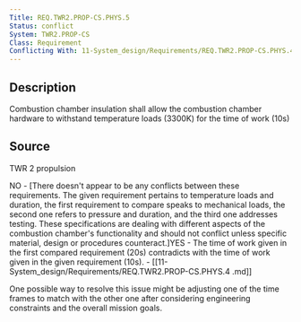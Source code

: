 ```yaml
---
Title: REQ.TWR2.PROP-CS.PHYS.5
Status: conflict
System: TWR2.PROP-CS
Class: Requirement
Conflicting With: 11-System_design/Requirements/REQ.TWR2.PROP-CS.PHYS.4 .md
---
```


## Description

Combustion chamber insulation shall allow the combustion chamber hardware to withstand temperature loads (3300K) for the time of work (10s)

## Source

TWR 2 propulsion


NO - [There doesn't appear to be any conflicts between these requirements. The given requirement pertains to temperature loads and duration, the first requirement to compare speaks to mechanical loads, the second one refers to pressure and duration, and the third one addresses testing. These specifications are dealing with different aspects of the combustion chamber's functionality and should not conflict unless specific material, design or procedures counteract.]YES - The time of work given in the first compared requirement (20s) contradicts with the time of work given in the given requirement (10s). - [[11-System_design/Requirements/REQ.TWR2.PROP-CS.PHYS.4 .md]] 

One possible way to resolve this issue might be adjusting one of the time frames to match with the other one after considering engineering constraints and the overall mission goals.